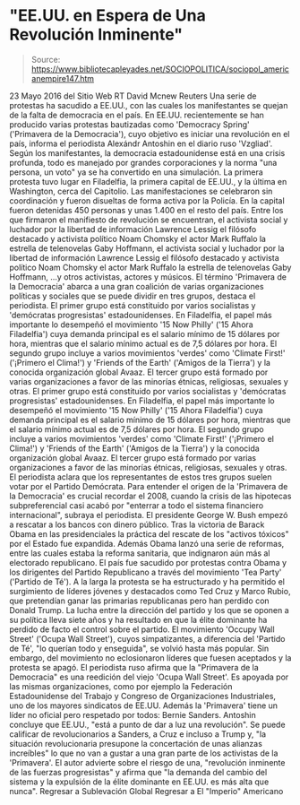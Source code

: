 # "EE.UU. en Espera de Una Revolución Inminente"

> Source: https://www.bibliotecapleyades.net/SOCIOPOLITICA/sociopol_americanempire147.htm

23 Mayo 2016
del Sitio Web RT
David Mcnew
Reuters
Una serie de protestas ha sacudido a EE.UU.,
con las cuales los manifestantes se quejan
de la falta de democracia en el país.
En EE.UU. recientemente se han producido varias protestas bautizadas como 'Democracy Spring' ('Primavera de la Democracia'), cuyo objetivo es iniciar una revolución en el país, informa el periodista Alexándr Antoshin en el diario ruso 'Vzgliad'.
Según los manifestantes, la democracia estadounidense está en una crisis profunda, todo es manejado por grandes corporaciones y la norma "una persona, un voto" ya se ha convertido en una simulación.
La primera protesta tuvo lugar en Filadelfia, la primera capital de EE.UU., y la última en Washington, cerca del Capitolio.
Las manifestaciones se celebraron sin coordinación y fueron disueltas de forma activa por la Policía. En la capital fueron detenidas 450 personas y unas 1.400 en el resto del país.
Entre los que firmaron el manifiesto de revolución se encuentran,
el activista social y luchador por la libertad de información Lawrence Lessig el filósofo destacado y activista político Noam Chomsky el actor Mark Ruffalo la estrella de telenovelas Gaby Hoffmann,
el activista social y luchador por la libertad de información Lawrence Lessig
el filósofo destacado y activista político Noam Chomsky
el actor Mark Ruffalo
la estrella de telenovelas Gaby Hoffmann,
...y otros activistas, actores y músicos.
El término 'Primavera de la Democracia' abarca a una gran coalición de varias organizaciones políticas y sociales que se puede dividir en tres grupos, destaca el periodista.
El primer grupo está constituido por varios socialistas y 'demócratas progresistas' estadounidenses. En Filadelfia, el papel más importante lo desempeñó el movimiento '15 Now Philly' ('15 Ahora Filadelfia') cuya demanda principal es el salario mínimo de 15 dólares por hora, mientras que el salario mínimo actual es de 7,5 dólares por hora. El segundo grupo incluye a varios movimientos 'verdes' como 'Climate First!' ('¡Primero el Clima!') y 'Friends of the Earth' ('Amigos de la Tierra') y la conocida organización global Avaaz. El tercer grupo está formado por varias organizaciones a favor de las minorías étnicas, religiosas, sexuales y otras.
El primer grupo está constituido por varios socialistas y 'demócratas progresistas' estadounidenses. En Filadelfia, el papel más importante lo desempeñó el movimiento '15 Now Philly' ('15 Ahora Filadelfia') cuya demanda principal es el salario mínimo de 15 dólares por hora, mientras que el salario mínimo actual es de 7,5 dólares por hora.
El segundo grupo incluye a varios movimientos 'verdes' como 'Climate First!' ('¡Primero el Clima!') y 'Friends of the Earth' ('Amigos de la Tierra') y la conocida organización global Avaaz.
El tercer grupo está formado por varias organizaciones a favor de las minorías étnicas, religiosas, sexuales y otras.
El periodista aclara que los representantes de estos tres grupos suelen votar por el Partido Demócrata.
Para entender el origen de la 'Primavera de la Democracia' es crucial recordar el 2008, cuando la crisis de las hipotecas subpreferencial casi acabó por "enterrar a todo el sistema financiero internacional", subraya el periodista.
El presidente George W. Bush empezó a rescatar a los bancos con dinero público.
Tras la victoria de Barack Obama en las presidenciales la práctica del rescate de los "activos tóxicos" por el Estado fue expandida. Además Obama lanzó una serie de reformas, entre las cuales estaba la reforma sanitaria, que indignaron aún más al electorado republicano.
El país fue sacudido por protestas contra Obama y los dirigentes del Partido Republicano a través del movimiento 'Tea Party' ('Partido de Té').
A la larga la protesta se ha estructurado y ha permitido el surgimiento de líderes jóvenes y destacados como Ted Cruz y Marco Rubio, que pretendían ganar las primarias republicanas pero han perdido con Donald Trump.
La lucha entre la dirección del partido y los que se oponen a su política lleva siete años y ha resultado en que la élite dominante ha perdido de facto el control sobre el partido. El movimiento 'Occupy Wall Street' ('Ocupa Wall Street'), cuyos simpatizantes, a diferencia del 'Partido de Té', "lo querían todo y enseguida", se volvió hasta más popular.
Sin embargo, del movimiento no eclosionaron líderes que fuesen aceptados y la protesta se apagó.
El periodista ruso afirma que la "Primavera de la Democracia" es una reedición del viejo 'Ocupa Wall Street'.
Es apoyada por las mismas organizaciones, como por ejemplo la Federación Estadounidense del Trabajo y Congreso de Organizaciones Industriales, uno de los mayores sindicatos de EE.UU.
Además la 'Primavera' tiene un líder no oficial pero respetado por todos:
Bernie Sanders.
Antoshin concluye que EE.UU.,
"está a punto de dar a luz una revolución".
Se puede calificar de revolucionarios a Sanders, a Cruz e incluso a Trump y,
"la situación revolucionaria presupone la concertación de unas alianzas increíbles" lo que no van a gustar a una gran parte de los activistas de la 'Primavera'.
El autor advierte sobre el riesgo de una,
"revolución inminente de las fuerzas progresistas" y afirma que "la demanda del cambio del sistema y la expulsión de la élite dominante en EE.UU. es más alta que nunca".
Regresar a Sublevación Global
Regresar a El "Imperio" Americano
